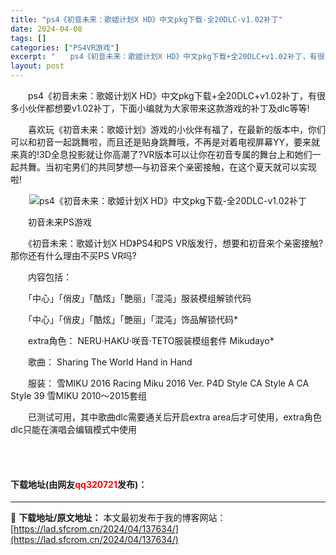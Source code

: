 ```yaml
---
title: "ps4《初音未来：歌姬计划X HD》中文pkg下载-全20DLC-v1.02补丁"
date: 2024-04-08
tags: []
categories: ["PS4VR游戏"]
excerpt: "　　ps4《初音未来：歌姬计划X HD》中文pkg下载+全20DLC+v1.02补丁，有很多小伙伴都想要v1.02补丁，下面小编就为大家带来这款游戏的补丁及dlc等等! 　　喜欢玩《初音未来：歌姬计划》游戏的小伙伴有福了，在最新的版本中，你们可以和初音一起跳舞啦，而且还是贴身跳舞哦，不再是对着电视屏&hellip;"
layout: post
---
```


 <p>　　ps4《初音未来：歌姬计划X HD》中文pkg下载+全20DLC+v1.02补丁，有很多小伙伴都想要v1.02补丁，下面小编就为大家带来这款游戏的补丁及dlc等等!</p> <p>　　喜欢玩《初音未来：歌姬计划》游戏的小伙伴有福了，在最新的版本中，你们可以和初音一起跳舞啦，而且还是贴身跳舞哦，不再是对着电视屏幕YY，要来就来真的!3D全息投影就让你高潮了?VR版本可以让你在初音专属的舞台上和她们一起共舞。当初宅男们的共同梦想&mdash;与初音来个亲密接触，在这个夏天就可以实现啦!</p> <p align="center"><img align="" border="0" src="https://lad.sfcrom.cn/wp-content/uploads/2024/04/20240408_6613dc994f8b4.webp" alt="ps4《初音未来：歌姬计划X HD》中文pkg下载-全20DLC-v1.02补丁" /></p> <p>　　初音未来PS游戏</p> <p>　　《初音未来：歌姬计划X HD》PS4和PS VR版发行，想要和初音来个亲密接触?那你还有什么理由不买PS VR吗?</p> <p>　　内容包括：</p> <p>　　「中心」「俏皮」「酷炫」「艷丽」「混沌」服装模组解锁代码</p> <p>　　「中心」「俏皮」「酷炫」「艷丽」「混沌」饰品解锁代码*</p> <p>　　extra角色： NERU&middot;HAKU&middot;咲音&middot;TETO服装模组套件 Mikudayo*</p> <p>　　歌曲： Sharing The World Hand in Hand</p> <p>　　服装： 雪MIKU 2016 Racing Miku 2016 Ver. P4D Style CA Style A CA Style 39 雪MIKU 2010～2015套组</p> <p>　　已测试可用，其中歌曲dlc需要通关后开启extra area后才可使用，extra角色dlc只能在演唱会编辑模式中使用</p> <p><br />&nbsp;</p> <p><h4>下载地址(由网友<font color="red">qq320721</font>发布)：</h4></p> 

---
📖 **下载地址/原文地址：** 本文最初发布于我的博客网站：[https://lad.sfcrom.cn/2024/04/137634/](https://lad.sfcrom.cn/2024/04/137634/)
